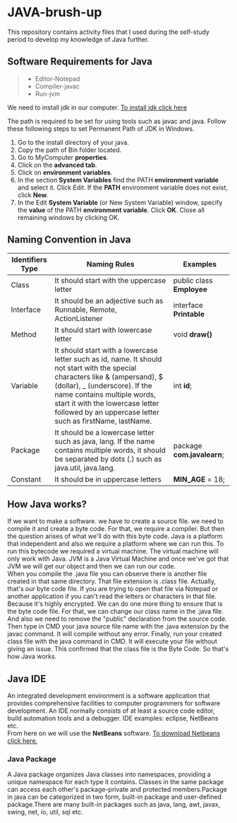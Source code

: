 # JAVA-brush-up
This repository contains activity files that I used during the self-study period to develop my knowledge of Java further.

## Software Requirements for Java
>* Editor-Notepad
>* Compiler-javac
>* Run-jvm

We need to install jdk in our computer.
[To install jdk click here ](https://www.oracle.com/java/technologies/downloads/)

The path is required to be set for using tools such as javac and java. Follow these following steps to set Permanent Path of JDK in Windows.
1. Go to the install directory of your java.
2. Copy the path of Bin folder located.
3. Go to MyComputer **properties**.
4. Click on the **advanced tab**.
5. Click on **environment variables**.
6. In the section **System Variables** find the PATH **environment variable** and select it. Click Edit. If the **PATH** environment variable does not exist, click **New**.
7. In the Edit **System Variable** (or New System Variable) window, specify the **value** of the PATH **environment variable**. Click **OK**. Close all remaining windows by clicking OK.

## Naming Convention in Java

| **Identifiers Type** | **Naming Rules**                                                                                                                                                                                                                                                                               | **Examples**            |
|----------------------|------------------------------------------------------------------------------------------------------------------------------------------------------------------------------------------------------------------------------------------------------------------------------------------------|-------------------------|
| Class                | It should start with the uppercase letter                                                                                                                                                                                                                                                      | public class **Employee**   |
| Interface            | It should be an adjective such as Runnable, Remote, ActionListener                                                                                                                                                                                                                             | interface **Printable**     |
| Method               | It should start with lowercase letter                                                                                                                                                                                                                                                          | void **draw()**             |
| Variable             | It should start with a lowercase letter such as id, name. It should not start with the special characters like & (ampersand), $ (dollar), _ (underscore). If the name contains multiple words, start it with the lowercase letter followed by an uppercase letter such as firstName, lastName. | int **id**;                 |
| Package              | It should be a lowercase letter such as java, lang. If the name contains multiple words, it should be separated by dots (.) such as java.util, java.lang.                                                                                                                                      | package **com.javalearn**; |
| Constant             | It should be in uppercase letters                                                                                                                                                                                                                                                              | **MIN_AGE** = 18;           |


## How Java works?

If we want to make a software. we have to create a source file. we need to compile it and create a byte code. For that, we require a compiler. But then the question arises of what we'll do with this byte code. Java is a platform that independent and also we require a platform where we can run this. To run this bytecode we required a virtual machine. The virtual machine will only work with Java. JVM is a Java Virtual Machine and once we've got that JVM we will get our object and then we can run our code.</br>
When you compile the .java file you can observe there is another file created in that same directory. That file extension is .class file. Actually, that's our byte code file. If you are trying to open that file via Notepad or another application if you can't read the letters or characters in that file. Because it's highly encrypted. We can do one more thing to ensure that is the byte code file. For that, we can change our class name in the .java file. And also we need to remove the "public" declaration from the source code. Then type in CMD your java source file name with the .java extension by the javac command. It will compile without any error. Finally, run your created class file with the java command in CMD. It will execute your file without giving an issue. This confirmed that the class file is the Byte Code. So that's how Java works.

## Java IDE

An integrated development environment is a software application that provides comprehensive facilities to computer programmers for software development. An IDE normally consists of at least a source code editor, build automation tools and a debugger. IDE examples: eclipse, NetBeans etc.
</br>From here on we will use the **NetBeans** software. [To download Netbeans click here.](https://netbeans.apache.org/download/index.html)

### Java Package

A Java package organizes Java classes into namespaces, providing a unique namespace for each type it contains. Classes in the same package can access each other's package-private and protected members.Package in java can be categorized in two form, built-in package and user-defined package.There are many built-in packages such as java, lang, awt, javax, swing, net, io, util, sql etc.
